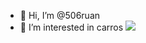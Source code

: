 - 👋 Hi, I’m @506ruan
- 👀 I’m interested in carros 
  ![](https://media1.tenor.com/m/hzOuZQF2Wr8AAAAC/porsche.gif)
